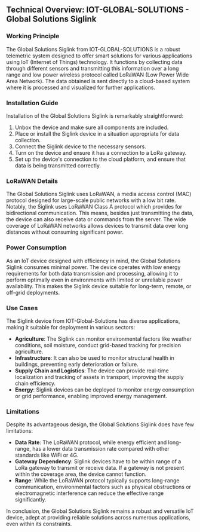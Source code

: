 ## Technical Overview: IOT-GLOBAL-SOLUTIONS - Global Solutions Siglink
### Working Principle
The Global Solutions Siglink from IOT-GLOBAL-SOLUTIONS is a robust telemetric system designed to offer smart solutions for various applications using IoT (Internet of Things) technology. It functions by collecting data through different sensors and transmitting this information over a long range and low power wireless protocol called LoRaWAN (Low Power Wide Area Network). The data obtained is sent directly to a cloud-based system where it is processed and visualized for further applications.

### Installation Guide
Installation of the Global Solutions Siglink is remarkably straightforward:

1. Unbox the device and make sure all components are included.
2. Place or install the Siglink device in a situation appropriate for data collection.
3. Connect the Siglink device to the necessary sensors.
4. Turn on the device and ensure it has a connection to a LoRa gateway.
5. Set up the device's connection to the cloud platform, and ensure that data is being transmitted correctly.

### LoRaWAN Details
The Global Solutions Siglink uses LoRaWAN, a media access control (MAC) protocol designed for large-scale public networks with a low bit rate. Notably, the Siglink uses LoRaWAN Class A protocol which provides for bidirectional communication. This means, besides just transmitting the data, the device can also receive data or commands from the server. The wide coverage of LoRaWAN networks allows devices to transmit data over long distances without consuming significant power.

### Power Consumption
As an IoT device designed with efficiency in mind, the Global Solutions Siglink consumes minimal power. The device operates with low energy requirements for both data transmission and processing, allowing it to perform optimally even in environments with limited or unreliable power availability. This makes the Siglink device suitable for long-term, remote, or off-grid deployments.

### Use Cases
The Siglink device from IOT-Global-Solutions has diverse applications, making it suitable for deployment in various sectors:

- **Agriculture**: The Siglink can monitor environmental factors like weather conditions, soil moisture, conduct grid-based tracking for precision agriculture.
- **Infrastructure**: It can also be used to monitor structural health in buildings, preventing early deterioration or failure.
- **Supply Chain and Logistics**: The device can provide real-time localization and tracking of assets in transport, improving the supply chain efficiency.
- **Energy**: Siglink devices can be deployed to monitor energy consumption or grid performance, enabling improved energy management.

### Limitations 
Despite its advantageous design, the Global Solutions Siglink does have few limitations:

- **Data Rate**: The LoRaWAN protocol, while energy efficient and long-range, has a lower data transmission rate compared with other standards like WiFi or 4G. 
- **Gateway Dependency**: Siglink devices have to be within range of a LoRa gateway to transmit or receive data. If a gateway is not present within the coverage area, the device cannot function.
- **Range**: While the LoRaWAN protocol typically supports long-range communication, environmental factors such as physical obstructions or electromagnetic interference can reduce the effective range significantly.

In conclusion, the Global Solutions Siglink remains a robust and versatile IoT device, adept at providing reliable solutions across numerous applications, even within its constraints.